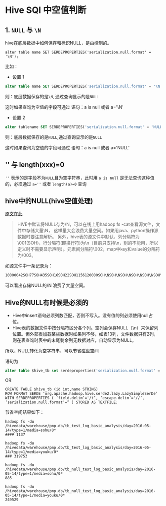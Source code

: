 # Hive SQl 中空值判断

## 1. `NULL` 与 `\N`

hive在底层数据中如何保存和标识NULL，是由控制的。

```shell
alter table name SET SERDEPROPERTIES('serialization.null.format' = '\N');
```

比如：

- 设置 1

```sql
alter table name SET SERDEPROPERTIES('serialization.null.format' = '\N');
```

则：底层数据保存的是`\N`, 通过查询显示的是`NULL`

这时如果查询为空值的字段可通过 语句：a is null 或者 a='\\N'

- 设置 2

```sql
alter tablename SET SERDEPROPERTIES('serialization.null.format' = 'NULL');
```
则：底层数据保存的是`NULL`,通过查询显示的是`NULL`

这时如果查询为空值的字段可通过 语句：a is null 或者 a='NULL'

## '' 与 length(xxx)=0
`''` 表示的是字段不为`NULL`且为空字符串，此时用 `a is null` 是无法查询这种值的，必须通过 `a=''`  或者 `length(a)=0` 查询

## hive中的NULL(hive空值处理)

[原文在此](http://www.voidcn.com/blog/longshenlmj/article/p-6019851.html)

> HIVE中默认将NULL存为\N，可以在线上用hadoop fs -cat查看源文件，文件中存储大量\N，   这样量大会浪费大量空间。如果用java、python操作源数据时要注意解析。
> 另外，hive表的源文件中默认，列分隔符为\001(SOH)，行分隔符(即换行符)为\n（目前只支持\n，别的不能用，所以定义时不需要显示声明）。元素间分隔符\002，map中key和value的分隔符为\003。

如源文件中一条记录为：

```txt
10000042SOH77SOH435SOH16SOH22SOH1156120000SOH\NSOH\NSOH\NSOH\NSOH\NSOH\NSOH\NSOHyoukuSOH85133.0SOH111
```

可以看出存储NULL的\N 浪费了大量空间。

## Hive的NULL有时候是必须的

- Hive中insert语句必须列数匹配，否则不写入。没有值的列必须使用null占位。
- Hive表的数据文件中按分隔符区分各个列。空列会保存NULL（\n）来保留列位置。但外部表加载某些数据时如果列不够，如表13列，文件数据只有2列，则在表查询时表中的末尾剩余列无数据对应，自动显示为NULL。

所以，NULL转化为空字符串，可以节省磁盘空间

语句为

```sql
alter table $hive_tb set serdeproperties('serialization.null.format' = '');
```

OR

```shell
CREATE TABLE $hive_tb (id int,name STRING)
ROW FORMAT SERDE ‘org.apache.hadoop.hive.serde2.lazy.LazySimpleSerDe’ WITH SERDEPROPERTIES ( ‘field.delim’='/t’, ‘escape.delim’='//’, ‘serialization.null.format’=” ) STORED AS TEXTFILE;
```

节省空间结果如下：
```shell
hadoop fs -du /hivedata/warehouse/pmp.db/tb_test_log_basic_analysis/day=2016-05-14/type=1/media=sohu/0*
#### 1137

hadoop fs -du /hivedata/warehouse/pmp.db/tb_test_log_basic_analysis/day=2016-05-14/type=1/media=youku/0*
### 319753

hadoop fs -du /hivedata/warehouse/pmp.db/tb_null_test_log_basic_analysis/day=2016-05-14/type=1/media=sohu/0*
885

hadoop fs -du /hivedata/warehouse/pmp.db/tb_null_test_log_basic_analysis/day=2016-05-14/type=1/media=youku/0*
249529
```
